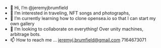 - 👋 Hi, I’m @jeremyjbrumfield
- 👀 I’m interested in traveling, NFT songs and photographs, 
- 🌱 I’m currently learning how to clone opensea.io so that I can start my own gallery
- 💞️ I’m looking to collaborate on everything! Over unity machines, arbitrage bots.
- 📫 How to reach me ... jeremyj.brumfield@gmail.com 7164673071

<!---
jeremyjbrumfield/jeremyjbrumfield is a ✨ special ✨ repository because its `README.md` (this file) appears on your GitHub profile.
You can click the Preview link to take a look at your changes.
--->
